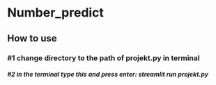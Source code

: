 # Number_predict

## How to use
### #1 change directory to the path of projekt.py in terminal
##### #2 in the terminal type this and press enter: streamlit run projekt.py

